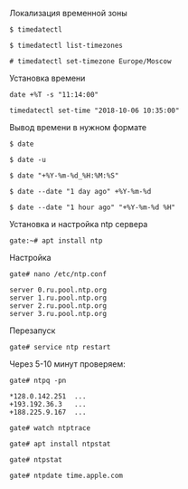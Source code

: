 Локализация временной зоны

```
$ timedatectl

$ timedatectl list-timezones

# timedatectl set-timezone Europe/Moscow
```

Установка времени

```
date +%T -s "11:14:00"

timedatectl set-time "2018-10-06 10:35:00"
```

Вывод времени в нужном формате

```
$ date

$ date -u

$ date "+%Y-%m-%d_%H:%M:%S"

$ date --date "1 day ago" +%Y-%m-%d

$ date --date "1 hour ago" "+%Y-%m-%d %H"
```
Установка и настройка ntp сервера
```
gate:~# apt install ntp
```
Настройка
```
gate# nano /etc/ntp.conf
```
```
server 0.ru.pool.ntp.org
server 1.ru.pool.ntp.org
server 2.ru.pool.ntp.org
server 3.ru.pool.ntp.org
```

Перезапуск

```
gate# service ntp restart
```

Через 5-10 минут проверяем:

```
gate# ntpq -pn
```
```
*128.0.142.251  ...
+193.192.36.3   ...
+188.225.9.167  ...
```
```
gate# watch ntptrace

gate# apt install ntpstat

gate# ntpstat
```
```
gate# ntpdate time.apple.com
```
